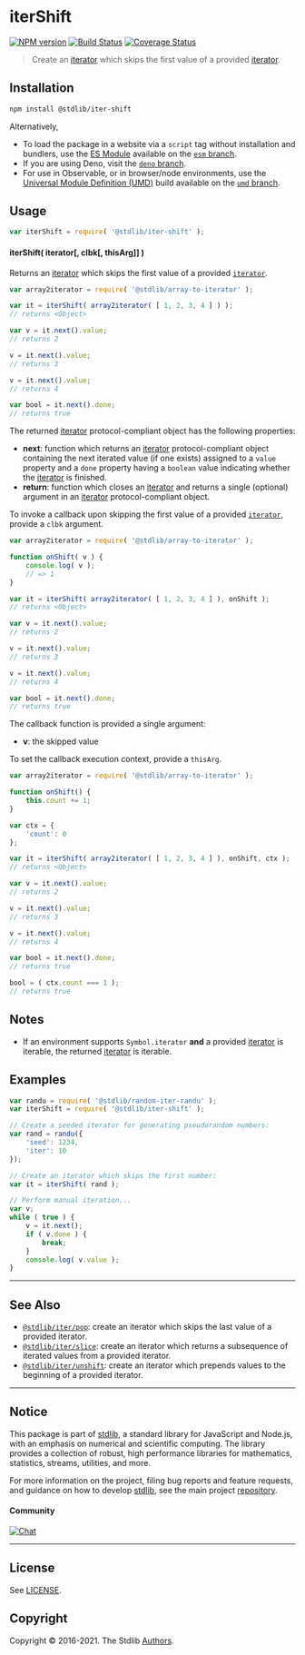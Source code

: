 <!--

@license Apache-2.0

Copyright (c) 2019 The Stdlib Authors.

Licensed under the Apache License, Version 2.0 (the "License");
you may not use this file except in compliance with the License.
You may obtain a copy of the License at

   http://www.apache.org/licenses/LICENSE-2.0

Unless required by applicable law or agreed to in writing, software
distributed under the License is distributed on an "AS IS" BASIS,
WITHOUT WARRANTIES OR CONDITIONS OF ANY KIND, either express or implied.
See the License for the specific language governing permissions and
limitations under the License.

-->

# iterShift

[![NPM version][npm-image]][npm-url] [![Build Status][test-image]][test-url] [![Coverage Status][coverage-image]][coverage-url] <!-- [![dependencies][dependencies-image]][dependencies-url] -->

> Create an [iterator][mdn-iterator-protocol] which skips the first value of a provided [iterator][mdn-iterator-protocol].

<!-- Section to include introductory text. Make sure to keep an empty line after the intro `section` element and another before the `/section` close. -->

<section class="intro">

</section>

<!-- /.intro -->

<!-- Package usage documentation. -->

<section class="installation">

## Installation

```bash
npm install @stdlib/iter-shift
```

Alternatively,

-   To load the package in a website via a `script` tag without installation and bundlers, use the [ES Module][es-module] available on the [`esm` branch][esm-url].
-   If you are using Deno, visit the [`deno` branch][deno-url].
-   For use in Observable, or in browser/node environments, use the [Universal Module Definition (UMD)][umd] build available on the [`umd` branch][umd-url].

</section>

<section class="usage">

## Usage

```javascript
var iterShift = require( '@stdlib/iter-shift' );
```

#### iterShift( iterator\[, clbk\[, thisArg]] )

Returns an [iterator][mdn-iterator-protocol] which skips the first value of a provided [`iterator`][mdn-iterator-protocol].

```javascript
var array2iterator = require( '@stdlib/array-to-iterator' );

var it = iterShift( array2iterator( [ 1, 2, 3, 4 ] ) );
// returns <Object>

var v = it.next().value;
// returns 2

v = it.next().value;
// returns 3

v = it.next().value;
// returns 4

var bool = it.next().done;
// returns true
```

The returned [iterator][mdn-iterator-protocol] protocol-compliant object has the following properties:

-   **next**: function which returns an [iterator][mdn-iterator-protocol] protocol-compliant object containing the next iterated value (if one exists) assigned to a `value` property and a `done` property having a `boolean` value indicating whether the [iterator][mdn-iterator-protocol] is finished.
-   **return**: function which closes an [iterator][mdn-iterator-protocol] and returns a single (optional) argument in an [iterator][mdn-iterator-protocol] protocol-compliant object.

To invoke a callback upon skipping the first value of a provided [`iterator`][mdn-iterator-protocol], provide a `clbk` argument.

```javascript
var array2iterator = require( '@stdlib/array-to-iterator' );

function onShift( v ) {
    console.log( v );
    // => 1
}

var it = iterShift( array2iterator( [ 1, 2, 3, 4 ] ), onShift );
// returns <Object>

var v = it.next().value;
// returns 2

v = it.next().value;
// returns 3

v = it.next().value;
// returns 4

var bool = it.next().done;
// returns true
```

The callback function is provided a single argument:

-   **v**: the skipped value

To set the callback execution context, provide a `thisArg`.

<!-- eslint-disable no-invalid-this -->

```javascript
var array2iterator = require( '@stdlib/array-to-iterator' );

function onShift() {
    this.count += 1;
}

var ctx = {
    'count': 0
};

var it = iterShift( array2iterator( [ 1, 2, 3, 4 ] ), onShift, ctx );
// returns <Object>

var v = it.next().value;
// returns 2

v = it.next().value;
// returns 3

v = it.next().value;
// returns 4

var bool = it.next().done;
// returns true

bool = ( ctx.count === 1 );
// returns true
```

</section>

<!-- /.usage -->

<!-- Package usage notes. Make sure to keep an empty line after the `section` element and another before the `/section` close. -->

<section class="notes">

## Notes

-   If an environment supports `Symbol.iterator` **and** a provided [iterator][mdn-iterator-protocol] is iterable, the returned [iterator][mdn-iterator-protocol] is iterable.

</section>

<!-- /.notes -->

<!-- Package usage examples. -->

<section class="examples">

## Examples

<!-- eslint no-undef: "error" -->

```javascript
var randu = require( '@stdlib/random-iter-randu' );
var iterShift = require( '@stdlib/iter-shift' );

// Create a seeded iterator for generating pseudorandom numbers:
var rand = randu({
    'seed': 1234,
    'iter': 10
});

// Create an iterator which skips the first number:
var it = iterShift( rand );

// Perform manual iteration...
var v;
while ( true ) {
    v = it.next();
    if ( v.done ) {
        break;
    }
    console.log( v.value );
}
```

</section>

<!-- /.examples -->

<!-- Section to include cited references. If references are included, add a horizontal rule *before* the section. Make sure to keep an empty line after the `section` element and another before the `/section` close. -->

<section class="references">

</section>

<!-- /.references -->

<!-- Section for related `stdlib` packages. Do not manually edit this section, as it is automatically populated. -->

<section class="related">

* * *

## See Also

-   <span class="package-name">[`@stdlib/iter/pop`][@stdlib/iter/pop]</span><span class="delimiter">: </span><span class="description">create an iterator which skips the last value of a provided iterator.</span>
-   <span class="package-name">[`@stdlib/iter/slice`][@stdlib/iter/slice]</span><span class="delimiter">: </span><span class="description">create an iterator which returns a subsequence of iterated values from a provided iterator.</span>
-   <span class="package-name">[`@stdlib/iter/unshift`][@stdlib/iter/unshift]</span><span class="delimiter">: </span><span class="description">create an iterator which prepends values to the beginning of a provided iterator.</span>

</section>

<!-- /.related -->

<!-- Section for all links. Make sure to keep an empty line after the `section` element and another before the `/section` close. -->


<section class="main-repo" >

* * *

## Notice

This package is part of [stdlib][stdlib], a standard library for JavaScript and Node.js, with an emphasis on numerical and scientific computing. The library provides a collection of robust, high performance libraries for mathematics, statistics, streams, utilities, and more.

For more information on the project, filing bug reports and feature requests, and guidance on how to develop [stdlib][stdlib], see the main project [repository][stdlib].

#### Community

[![Chat][chat-image]][chat-url]

---

## License

See [LICENSE][stdlib-license].


## Copyright

Copyright &copy; 2016-2021. The Stdlib [Authors][stdlib-authors].

</section>

<!-- /.stdlib -->

<!-- Section for all links. Make sure to keep an empty line after the `section` element and another before the `/section` close. -->

<section class="links">

[npm-image]: http://img.shields.io/npm/v/@stdlib/iter-shift.svg
[npm-url]: https://npmjs.org/package/@stdlib/iter-shift

[test-image]: https://github.com/stdlib-js/iter-shift/actions/workflows/test.yml/badge.svg
[test-url]: https://github.com/stdlib-js/iter-shift/actions/workflows/test.yml

[coverage-image]: https://img.shields.io/codecov/c/github/stdlib-js/iter-shift/main.svg
[coverage-url]: https://codecov.io/github/stdlib-js/iter-shift?branch=main

<!--

[dependencies-image]: https://img.shields.io/david/stdlib-js/iter-shift.svg
[dependencies-url]: https://david-dm.org/stdlib-js/iter-shift/main

-->

[umd]: https://github.com/umdjs/umd
[es-module]: https://developer.mozilla.org/en-US/docs/Web/JavaScript/Guide/Modules

[deno-url]: https://github.com/stdlib-js/iter-shift/tree/deno
[umd-url]: https://github.com/stdlib-js/iter-shift/tree/umd
[esm-url]: https://github.com/stdlib-js/iter-shift/tree/esm

[chat-image]: https://img.shields.io/gitter/room/stdlib-js/stdlib.svg
[chat-url]: https://gitter.im/stdlib-js/stdlib/

[stdlib]: https://github.com/stdlib-js/stdlib

[stdlib-authors]: https://github.com/stdlib-js/stdlib/graphs/contributors

[stdlib-license]: https://raw.githubusercontent.com/stdlib-js/iter-shift/main/LICENSE

[mdn-iterator-protocol]: https://developer.mozilla.org/en-US/docs/Web/JavaScript/Reference/Iteration_protocols#The_iterator_protocol

<!-- <related-links> -->

[@stdlib/iter/pop]: https://github.com/stdlib-js/iter-pop

[@stdlib/iter/slice]: https://github.com/stdlib-js/iter-slice

[@stdlib/iter/unshift]: https://github.com/stdlib-js/iter-unshift

<!-- </related-links> -->

</section>

<!-- /.links -->
